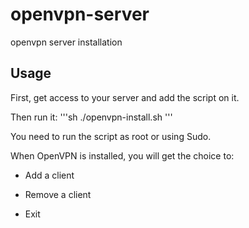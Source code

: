 # openvpn-server
openvpn server installation 

## Usage
First, get access to your server and add the script on it.

Then run it:
'''sh
./openvpn-install.sh '''

You need to run the script as root or using Sudo.

When OpenVPN is installed, you will get the choice to:

- Add a client

- Remove a client

- Exit 
